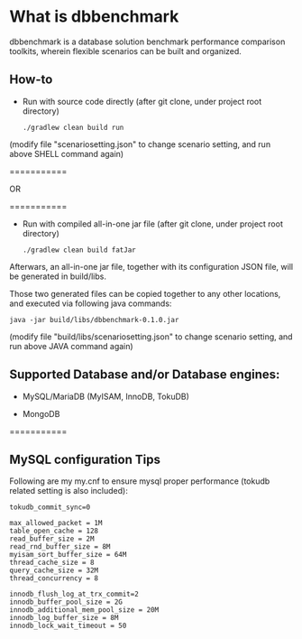 # What is dbbenchmark

dbbenchmark is a database solution benchmark performance comparison toolkits, wherein flexible scenarios can be built and organized. 

## How-to

*   Run with source code directly (after git clone, under project root directory)

	`./gradlew clean build run` 
	

(modify file "scenariosetting.json" to change scenario setting, and run above SHELL command again)

===========

OR

===========

*   Run with compiled all-in-one jar file (after git clone, under project root directory)

	`./gradlew clean build fatJar`
	

Afterwars, an all-in-one jar file, together with its configuration JSON file, will be generated in build/libs.

Those two generated files can be copied together to any other locations, and executed via following java commands: 

	java -jar build/libs/dbbenchmark-0.1.0.jar

(modify file "build/libs/scenariosetting.json" to change scenario setting, and run above JAVA command again)


## Supported Database and/or Database engines:

*   MySQL/MariaDB (MyISAM, InnoDB, TokuDB)

*   MongoDB

===========

## MySQL configuration Tips

Following are my my.cnf to ensure mysql proper performance (tokudb related setting is also included):

	tokudb_commit_sync=0

	max_allowed_packet = 1M
	table_open_cache = 128
	read_buffer_size = 2M
	read_rnd_buffer_size = 8M
	myisam_sort_buffer_size = 64M
	thread_cache_size = 8
	query_cache_size = 32M
	thread_concurrency = 8

	innodb_flush_log_at_trx_commit=2
	innodb_buffer_pool_size = 2G
	innodb_additional_mem_pool_size = 20M
	innodb_log_buffer_size = 8M
	innodb_lock_wait_timeout = 50

